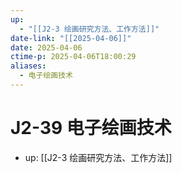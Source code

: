 ```yaml
---
up:
  - "[[J2-3 绘画研究方法、工作方法]]"
date-link: "[[2025-04-06]]"
date: 2025-04-06
ctime-p: 2025-04-06T18:00:29
aliases:
  - 电子绘画技术
---
```


# J2-39 电子绘画技术

- up: [[J2-3 绘画研究方法、工作方法]]
